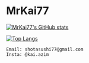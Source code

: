 # MrKai77

[![MrKai77's GitHub stats](https://github-readme-stats.vercel.app/api?username=MrKai77&show_icons=true&theme=onedark)](https://github.com/anuraghazra/github-readme-stats)

[![Top Langs](https://github-readme-stats.vercel.app/api/top-langs/?username=MrKai77&layout=compact&show_icons=true&theme=onedark)](https://github.com/anuraghazra/github-readme-stats)

```
Email: shotasushi77@gmail.com  
Insta: @kai.azim
```
